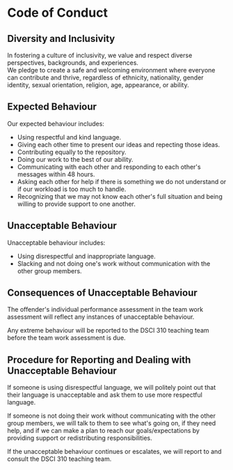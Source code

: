 # Code of Conduct

## Diversity and Inclusivity
In fostering a culture of inclusivity, we value and respect diverse perspectives, backgrounds, and experiences.  
We pledge to create a safe and welcoming environment where everyone can contribute and thrive, regardless of ethnicity, nationality, gender identity, sexual orientation, religion, age, appearance, or ability.

## Expected Behaviour
Our expected behaviour includes:
- Using respectful and kind language.
- Giving each other time to present our ideas and repecting those ideas.
- Contributing equally to the repository.
- Doing our work to the best of our ability.
- Communicating with each other and responding to each other's messages within 48 hours.
- Asking each other for help if there is something we do not understand or if our workload is too much to handle.
- Recognizing that we may not know each other's full situation and being willing to provide support to one another.

## Unacceptable Behaviour
Unacceptable behaviour includes:
- Using disrespectful and inappropriate language.
- Slacking and not doing one's work without communication with the other group members.

## Consequences of Unacceptable Behaviour
The offender's individual performance assessment in the team work assessment will reflect any instances of unacceptable behaviour.

Any extreme behaviour will be reported to the DSCI 310 teaching team before the team work assessment is due.

## Procedure for Reporting and Dealing with Unacceptable Behaviour
If someone is using disrespectful language, we will politely point out that their language is unacceptable and ask them to use more respectful language.

If someone is not doing their work without communicating with the other group members, we will talk to them to see what's going on, if they need help, and if we can make a plan to reach our goals/expectations by providing support or redistributing responsibilities.

If the unacceptable behaviour continues or escalates, we will report to and consult the DSCI 310 teaching team.